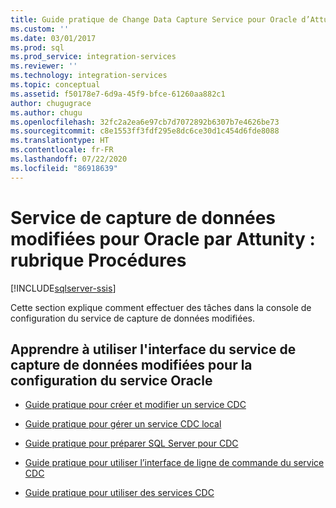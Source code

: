 ```yaml
---
title: Guide pratique de Change Data Capture Service pour Oracle d’Attunity | Microsoft Docs
ms.custom: ''
ms.date: 03/01/2017
ms.prod: sql
ms.prod_service: integration-services
ms.reviewer: ''
ms.technology: integration-services
ms.topic: conceptual
ms.assetid: f50178e7-6d9a-45f9-bfce-61260aa882c1
author: chugugrace
ms.author: chugu
ms.openlocfilehash: 32fc2a2ea6e97cb7d7072892b6307b7e4626be73
ms.sourcegitcommit: c8e1553ff3fdf295e8dc6ce30d1c454d6fde8088
ms.translationtype: HT
ms.contentlocale: fr-FR
ms.lasthandoff: 07/22/2020
ms.locfileid: "86918639"
---
```

# <a name="change-data-capture-service-for-oracle-by-attunity-how-to-guide"></a>Service de capture de données modifiées pour Oracle par Attunity : rubrique Procédures

[!INCLUDE[sqlserver-ssis](../../includes/applies-to-version/sqlserver-ssis.md)]


  Cette section explique comment effectuer des tâches dans la console de configuration du service de capture de données modifiées.  
  
## <a name="learn-how-to-use-the-cdc-service-for-oracle-service-configuration-ui"></a>Apprendre à utiliser l'interface du service de capture de données modifiées pour la configuration du service Oracle  
  
-   [Guide pratique pour créer et modifier un service CDC](../../integration-services/change-data-capture/how-to-create-and-edit-a-cdc-service.md)  
  
-   [Guide pratique pour gérer un service CDC local](../../integration-services/change-data-capture/how-to-manage-a-local-cdc-service.md)  
  
-   [Guide pratique pour préparer SQL Server pour CDC](../../integration-services/change-data-capture/how-to-prepare-sql-server-for-cdc.md)  
  
-   [Guide pratique pour utiliser l’interface de ligne de commande du service CDC](../../integration-services/change-data-capture/how-to-use-the-cdc-service-command-line-interface.md)  
  
-   [Guide pratique pour utiliser des services CDC](../../integration-services/change-data-capture/how-to-work-with-cdc-services.md)  
  
  
